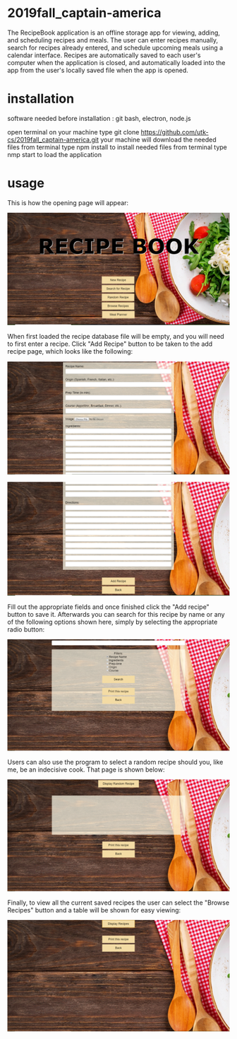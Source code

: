 # 2019fall_captain-america

The RecipeBook application is an offline storage app for viewing, adding, and scheduling recipes and meals.  The user can enter recipes manually, search for recipes already entered, and schedule upcoming meals using a calendar interface.  Recipes are automatically saved to each user's computer when the application is closed, and automatically loaded into the app from the user's locally saved file when the app is opened.  

# installation

software needed before installation :  git bash, electron, node.js

open terminal on your machine
type git clone https://github.com/utk-cs/2019fall_captain-america.git
your machine will download the needed files
from terminal type npm install to install needed files
from terminal type nmp start to load the application

# usage

This is how the opening page will appear:

![The main page of our application](https://github.com/utk-cs/2019fall_captain-america/blob/master/images/mainpage.png)

When first loaded the recipe database file will be empty, and you will need to first enter a recipe.
Click "Add Recipe" button to be taken to the add recipe page, which looks like the following:

![Add recipe page](https://github.com/utk-cs/2019fall_captain-america/blob/master/images/addrecipe0.png)

![Add recipe page 2](https://github.com/utk-cs/2019fall_captain-america/blob/master/images/addrecipe1.png)

Fill out the appropriate fields and once finished click the "Add recipe" button to save it. Afterwards you can search for this recipe by name or any of the following options shown here, simply by selecting the appropriate radio button:

![Search recipe page](https://github.com/utk-cs/2019fall_captain-america/blob/master/images/searchpage.png)

Users can also use the program to select a random recipe should you, like me, be an indecisive cook. That page is shown below:

![Random recipe page](https://github.com/utk-cs/2019fall_captain-america/blob/master/images/random%20page.png)

Finally, to view all the current saved recipes the user can select the "Browse Recipes" button and a table will be shown for easy viewing:

![Browse Recipe page](https://github.com/utk-cs/2019fall_captain-america/blob/master/images/browserecipes.png)

